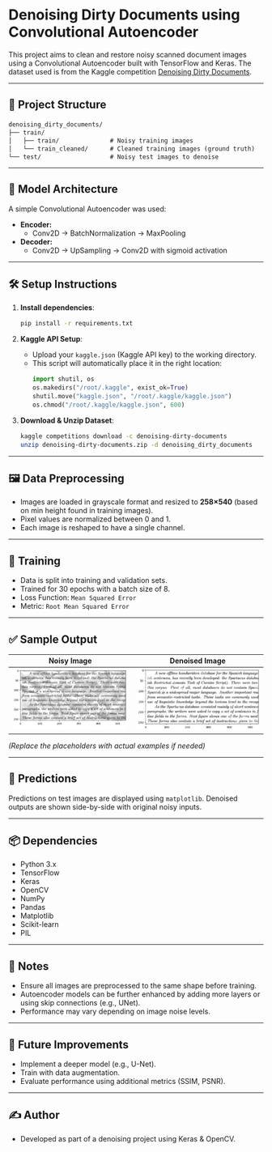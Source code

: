 
# Denoising Dirty Documents using Convolutional Autoencoder

This project aims to clean and restore noisy scanned document images using a Convolutional Autoencoder built with TensorFlow and Keras. The dataset used is from the Kaggle competition [Denoising Dirty Documents](https://www.kaggle.com/competitions/denoising-dirty-documents).

---

## 📁 Project Structure

```
denoising_dirty_documents/
├── train/
│   ├── train/              # Noisy training images
│   └── train_cleaned/      # Cleaned training images (ground truth)
└── test/                   # Noisy test images to denoise
```

---

## 🧠 Model Architecture

A simple Convolutional Autoencoder was used:

- **Encoder:**
  - Conv2D → BatchNormalization → MaxPooling
- **Decoder:**
  - Conv2D → UpSampling → Conv2D with sigmoid activation

---

## 🛠️ Setup Instructions

1. **Install dependencies**:
   ```bash
   pip install -r requirements.txt
   ```

2. **Kaggle API Setup**:
   - Upload your `kaggle.json` (Kaggle API key) to the working directory.
   - This script will automatically place it in the right location:
     ```python
     import shutil, os
     os.makedirs("/root/.kaggle", exist_ok=True)
     shutil.move("kaggle.json", "/root/.kaggle/kaggle.json")
     os.chmod("/root/.kaggle/kaggle.json", 600)
     ```

3. **Download & Unzip Dataset**:
   ```bash
   kaggle competitions download -c denoising-dirty-documents
   unzip denoising-dirty-documents.zip -d denoising_dirty_documents
   ```

---

## 🖼️ Data Preprocessing

- Images are loaded in grayscale format and resized to **258×540** (based on min height found in training images).
- Pixel values are normalized between 0 and 1.
- Each image is reshaped to have a single channel.

---

## 🧪 Training

- Data is split into training and validation sets.
- Trained for 30 epochs with a batch size of 8.
- Loss Function: `Mean Squared Error`
- Metric: `Root Mean Squared Error`

---

## ✅ Sample Output

| Noisy Image | Denoised Image |
|-------------|----------------|
| ![Noisy](images/input_image.png) | ![Clean](images/predicted_image.png) |

*(Replace the placeholders with actual examples if needed)*

---

## 🔮 Predictions

Predictions on test images are displayed using `matplotlib`. Denoised outputs are shown side-by-side with original noisy inputs.

---

## 📦 Dependencies

- Python 3.x
- TensorFlow
- Keras
- OpenCV
- NumPy
- Pandas
- Matplotlib
- Scikit-learn
- PIL

---

## 📌 Notes

- Ensure all images are preprocessed to the same shape before training.
- Autoencoder models can be further enhanced by adding more layers or using skip connections (e.g., UNet).
- Performance may vary depending on image noise levels.

---

## 🏁 Future Improvements

- Implement a deeper model (e.g., U-Net).
- Train with data augmentation.
- Evaluate performance using additional metrics (SSIM, PSNR).

---

## ✍️ Author

- Developed as part of a denoising project using Keras & OpenCV.
